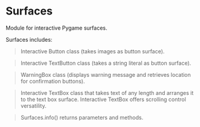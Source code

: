 # Surfaces
Module for interactive Pygame surfaces.

Surfaces includes:

> Interactive Button class (takes images as button surface).

> Interactive TextButton class (takes a string literal as button surface).

> WarningBox class (displays warning message and retrieves location for confirmation buttons).

> Interactive TextBox class that takes text of any length and arranges it to the text box surface. Interactive TextBox offers scrolling  control versatility.

> Surfaces.info() returns parameters and methods.  
